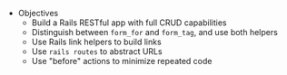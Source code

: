 * Objectives
    - Build a Rails RESTful app with full CRUD capabilities
    - Distinguish between `form_for` and `form_tag`, and use both helpers
    - Use Rails link helpers to build links
    - Use `rails routes` to abstract URLs
    - Use "before" actions to minimize repeated code
